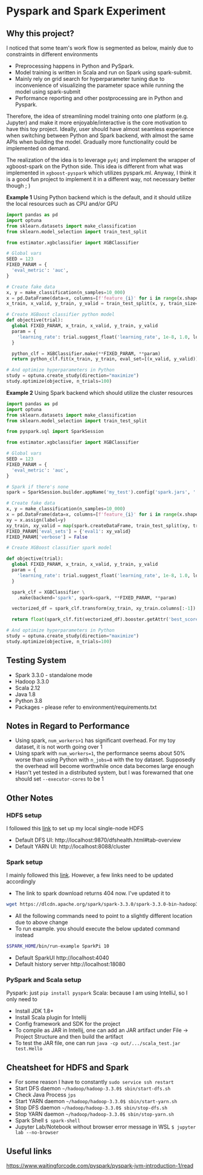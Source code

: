 # Pyspark and Spark Experiment

## Why this project?
I noticed that some team's work flow is segmented as below, mainly due to constraints in different environments
* Preprocessing happens in Python and PySpark.
* Model training is written in Scala and run on Spark using spark-submit.
* Mainly rely on grid search for hyperparameter tuning due to inconvenience of visualizing the parameter space while 
  running the model using spark-submit
* Performance reporting and other postprocessing are in Python and Pyspark.
 
Therefore, the idea of streamlining model training onto one platform (e.g. Jupyter) and make it more 
enjoyable/interactive is the core motivation to have this toy project. Ideally, user should have almost seamless 
experience when switching between Python and Spark backend, with almost the same APIs when building the model. 
Gradually more functionality could be 
implemented on demand.

The realization of the idea is to leverage `py4j` and implement the wrapper of xgboost-spark on the Python side. 
This idea is different from what was implemented in `xgboost-pyspark` which utilizes pyspark.ml. Anyway, I 
think it is a good fun project to implement it in a different way, not necessary better though ; ) 

**Example 1** Using Python backend which is the default, and it should utilize the local resources such as CPU 
and/or GPU
```python
import pandas as pd
import optuna
from sklearn.datasets import make_classification
from sklearn.model_selection import train_test_split

from estimator.xgbclassifier import XGBClassifier

# Global vars
SEED = 123
FIXED_PARAM = {
  'eval_metric': 'auc',
}

# Create fake data
x, y = make_classification(n_samples=10_000)
x = pd.DataFrame(data=x, columns=[f'feature_{i}' for i in range(x.shape[1])])
x_train, x_valid, y_train, y_valid = train_test_split(x, y, train_size=0.7, random_state=SEED)

# Create XGBoost classifier python model
def objective(trial):
  global FIXED_PARAM, x_train, x_valid, y_train, y_valid
  param = {
    'learning_rate': trial.suggest_float('learning_rate', 1e-8, 1.0, log=True)
  }

  python_clf = XGBClassifier.make(**FIXED_PARAM, **param)
  return python_clf.fit(x_train, y_train, eval_set=[(x_valid, y_valid)], verbose=False).best_score

# And optimize hyperparameters in Python
study = optuna.create_study(direction="maximize")
study.optimize(objective, n_trials=100)
``` 
**Example 2** Using Spark backend which should utilize the cluster resources
```python
import pandas as pd
import optuna
from sklearn.datasets import make_classification
from sklearn.model_selection import train_test_split

from pyspark.sql import SparkSession

from estimator.xgbclassifier import XGBClassifier

# Global vars
SEED = 123
FIXED_PARAM = {
  'eval_metric': 'auc',
}

# Spark if there's none
spark = SparkSession.builder.appName('my_test').config('spark.jars', '../jar/scala-util.jar,../jar/xgboost4j_2.12-1.6.1.jar,../jar/xgboost4j-spark_2.12-1.6.1.jar').getOrCreate()

# Create fake data
x, y = make_classification(n_samples=10_000)
x = pd.DataFrame(data=x, columns=[f'feature_{i}' for i in range(x.shape[1])])
xy = x.assign(label=y)
xy_train, xy_valid = map(spark.createDataFrame, train_test_split(xy, train_size=0.7, random_state=SEED))
FIXED_PARAM['eval_sets'] = {'eval1': xy_valid}
FIXED_PARAM['verbose'] = False

# Create XGBoost classifier spark model

def objective(trial):
  global FIXED_PARAM, x_train, x_valid, y_train, y_valid
  param = {
    'learning_rate': trial.suggest_float('learning_rate', 1e-8, 1.0, log=True)
  }

  spark_clf = XGBClassifier \
    .make(backend='spark', spark=spark, **FIXED_PARAM, **param)

  vectorized_df = spark_clf.transform(xy_train, xy_train.columns[:-1])

  return float(spark_clf.fit(vectorized_df).booster.getAttr('best_score'))

# And optimize hyperparameters in Python
study = optuna.create_study(direction="maximize")
study.optimize(objective, n_trials=100)

``` 
## Testing System
* Spark 3.3.0 - standalone mode
* Hadoop 3.3.0
* Scala 2.12
* Java 1.8
* Python 3.8
* Packages - please refer to environment/requirements.txt
## Notes in Regard to Performance
* Using spark, `num_workers>1` has significant overhead. For my toy dataset, it is not worth going over 1
* Using spark with `num_workers=1`, the performance seems about 50% worse than using Python with `n_jobs=8` with the 
  toy dataset. Supposedly the overhead will become worthwhile once data becomes large enough
* Hasn't yet tested in a distributed system, but I was forewarned that one should set `--executor-cores` to be 1 


## Other Notes
### HDFS setup
I followed this [link](https://kontext.tech/article/445/install-hadoop-330-on-windows-10-using-wsl) to set up my local single-node HDFS
* Default DFS UI: http://localhost:9870/dfshealth.html#tab-overview
* Default YARN UI: http://localhost:8088/cluster
### Spark setup
I mainly followed this [link](https://kontext.tech/article/560/apache-spark-301-installation-on-linux-guide). However, a few links need to be updated accordingly
* The link to spark download returns 404 now. I've updated it to
```bash
wget https://dlcdn.apache.org/spark/spark-3.3.0/spark-3.3.0-bin-hadoop3.tgz
```
* All the following commands need to point to a slightly different location due to above change
* To run example. you should execute the below updated command instead
```bash
$SPARK_HOME/bin/run-example SparkPi 10
```
* Default SparkUI http://localhost:4040
* Default history server http://localhost:18080
### PySpark and Scala setup
Pyspark: just `pip install pyspark`
Scala: because I am using IntelliJ, so I only need to 
* Install JDK 1.8+
* Install Scala plugin for Intellij
* Config framework and SDK for the project
* To compile as JAR in Intellij, one can add an JAR artifact under File -> Project Structure and then build the 
  artifact
* To test the JAR file, one can run `java -cp out/.../scala_test.jar test.Hello`
## Cheatsheet for HDFS and Spark
* For some reason I have to constantly `sudo service ssh restart`
* Start DFS daemon `~/hadoop/hadoop-3.3.0$ sbin/start-dfs.sh`
* Check Java Process `jps`
* Start YARN daemon `~/hadoop/hadoop-3.3.0$ sbin/start-yarn.sh`
* Stop DFS daemon `~/hadoop/hadoop-3.3.0$ sbin/stop-dfs.sh`
* Stop YARN daemon `~/hadoop/hadoop-3.3.0$ sbin/stop-yarn.sh`
* Spark Shell `$ spark-shell`
* Jupyter Lab/Notebook without browser error message in WSL `$ jupyter lab --no-browser`
## Useful links
https://www.waitingforcode.com/pyspark/pyspark-jvm-introduction-1/read
